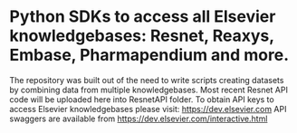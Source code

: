 # Python SDKs to access all Elsevier knowledgebases: Resnet, Reaxys, Embase, Pharmapendium and more.
The repository was built out of the need to write scripts creating datasets by combining data from multiple knowledgebases.  Most recent Resnet API code will be uploaded here into ResnetAPI folder. To obtain API keys to access Elsevier knowledgebases please visit: https://dev.elsevier.com
API swaggers are available from https://dev.elsevier.com/interactive.html
